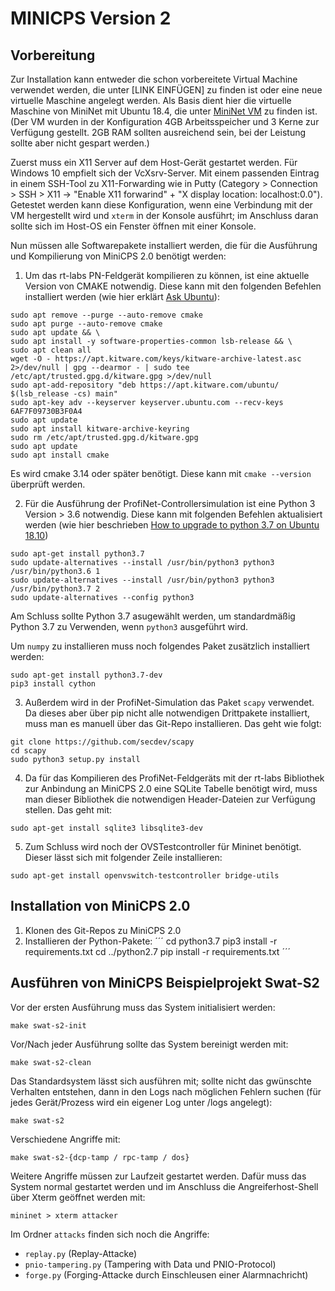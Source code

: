 # MINICPS Version 2

## Vorbereitung
Zur Installation kann entweder die schon vorbereitete Virtual Machine verwendet werden, die unter [LINK EINFÜGEN] zu finden ist oder eine neue virtuelle Maschine angelegt werden. Als Basis dient hier die virtuelle Maschine von MiniNet mit Ubuntu 18.4, die unter <a href="https://github.com/mininet/mininet/releases/download/2.3.0/mininet-2.3.0-210211-ubuntu-18.04.5-server-amd64-ovf.zip">MiniNet VM</a> zu finden ist. (Der VM wurden in der Konfiguration 4GB Arbeitsspeicher und 3 Kerne zur Verfügung gestellt. 2GB RAM sollten ausreichend sein, bei der Leistung sollte aber nicht gespart werden.)

Zuerst muss ein X11 Server auf dem Host-Gerät gestartet werden. Für Windows 10 empfielt sich der VcXsrv-Server. Mit einem passenden Eintrag in einem SSH-Tool zu X11-Forwarding wie in Putty (Category > Connection > SSH > X11 -> "Enable X11 forwarind" + "X display location: localhost:0.0"). Getestet werden kann diese Konfiguration, wenn eine Verbindung mit der VM hergestellt wird und  ```xterm``` in der Konsole ausführt; im Anschluss daran sollte sich im Host-OS ein Fenster öffnen mit einer Konsole. 

Nun müssen alle Softwarepakete installiert werden, die für die Ausführung und Kompilierung von MiniCPS 2.0 benötigt werden: 

1. Um das rt-labs PN-Feldgerät kompilieren zu können, ist eine aktuelle Version von CMAKE notwendig. Diese kann mit den folgenden Befehlen installiert werden (wie hier erklärt <a href="https://askubuntu.com/questions/355565/how-do-i-install-the-latest-version-of-cmake-from-the-command-line">Ask Ubuntu</a>): 
```
sudo apt remove --purge --auto-remove cmake
sudo apt purge --auto-remove cmake
sudo apt update && \
sudo apt install -y software-properties-common lsb-release && \
sudo apt clean all
wget -O - https://apt.kitware.com/keys/kitware-archive-latest.asc 2>/dev/null | gpg --dearmor - | sudo tee /etc/apt/trusted.gpg.d/kitware.gpg >/dev/null
sudo apt-add-repository "deb https://apt.kitware.com/ubuntu/ $(lsb_release -cs) main"
sudo apt-key adv --keyserver keyserver.ubuntu.com --recv-keys 6AF7F09730B3F0A4
sudo apt update
sudo apt install kitware-archive-keyring
sudo rm /etc/apt/trusted.gpg.d/kitware.gpg
sudo apt update
sudo apt install cmake
```

Es wird cmake 3.14 oder später benötigt. Diese kann mit ```cmake --version``` überprüft werden. 


2. Für die Ausführung der ProfiNet-Controllersimulation ist eine Python 3 Version > 3.6 notwendig. Diese kann mit folgenden Befehlen aktualisiert werden (wie hier beschrieben <a href="https://www.itsupportwale.com/blog/how-to-upgrade-to-python-3-7-on-ubuntu-18-10/">How to upgrade to python 3.7 on Ubuntu 18.10</a>)
```
sudo apt-get install python3.7
sudo update-alternatives --install /usr/bin/python3 python3 /usr/bin/python3.6 1
sudo update-alternatives --install /usr/bin/python3 python3 /usr/bin/python3.7 2
sudo update-alternatives --config python3
```
Am Schluss sollte Python 3.7 asugewählt werden, um standardmäßig Python 3.7 zu Verwenden, wenn ```python3``` ausgeführt wird.

Um ```numpy``` zu installieren muss noch folgendes Paket zusätzlich installiert werden: 
```
sudo apt-get install python3.7-dev
pip3 install cython
```

3. Außerdem wird in der ProfiNet-Simulation das Paket ```scapy``` verwendet. Da dieses aber über pip nicht alle notwendigen Drittpakete installiert, muss man es manuell über das Git-Repo installieren. Das geht wie folgt: 
```
git clone https://github.com/secdev/scapy
cd scapy
sudo python3 setup.py install
```

4. Da für das Kompilieren des ProfiNet-Feldgeräts mit der rt-labs Bibliothek zur Anbindung an MiniCPS 2.0 eine SQLite Tabelle benötigt wird, muss man dieser Bibliothek die notwendigen Header-Dateien zur Verfügung stellen. Das geht mit: 
```
sudo apt-get install sqlite3 libsqlite3-dev
```

5. Zum Schluss wird noch der OVSTestcontroller für Mininet benötigt. Dieser lässt sich mit folgender Zeile installieren: 
```
sudo apt-get install openvswitch-testcontroller bridge-utils
```

## Installation von MiniCPS 2.0
 1. Klonen des Git-Repos zu MiniCPS 2.0
 2. Installieren der Python-Pakete: 
 ´´´
 cd python3.7
 pip3 install -r requirements.txt
 cd ../python2.7
 pip install -r requirements.txt
 ´´´

## Ausführen von MiniCPS Beispielprojekt Swat-S2

Vor der ersten Ausführung muss das System initialisiert werden: 
```
make swat-s2-init
```
Vor/Nach jeder Ausführung sollte das System bereinigt werden mit: 
```
make swat-s2-clean
```

Das Standardsystem lässt sich ausführen mit; sollte nicht das gwünschte Verhalten entstehen, dann in den Logs nach möglichen Fehlern suchen (für jedes Gerät/Prozess wird ein eigener Log unter /logs angelegt): 
```
make swat-s2
```

Verschiedene Angriffe mit: 
```
make swat-s2-{dcp-tamp / rpc-tamp / dos}
```

Weitere Angriffe müssen zur Laufzeit gestartet werden. Dafür muss das System normal gestartet werden und im Anschluss die Angreiferhost-Shell über Xterm geöffnet werden mit: 
```
mininet > xterm attacker
```
Im Ordner ```attacks``` finden sich noch die Angriffe: 
- ```replay.py``` (Replay-Attacke)
- ```pnio-tampering.py``` (Tampering with Data und PNIO-Protocol)
- ```forge.py``` (Forging-Attacke durch Einschleusen einer Alarmnachricht)